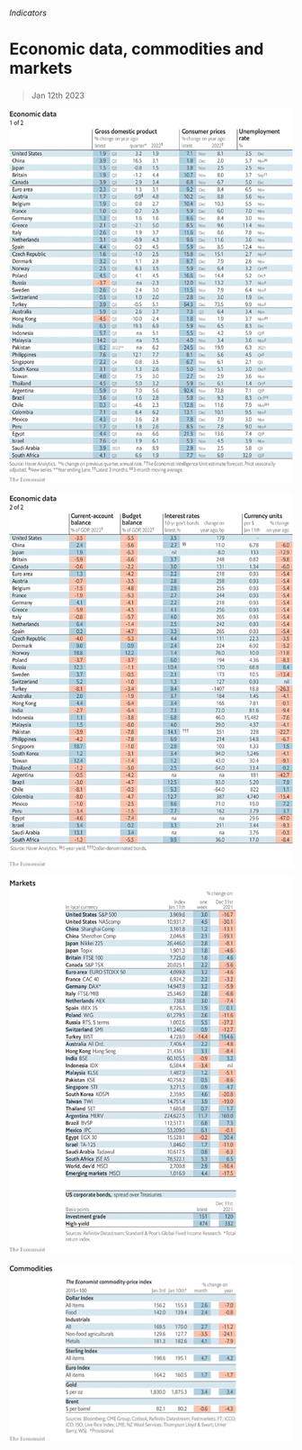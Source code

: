 ###### Indicators

# Economic data, commodities and markets 

#####  

> Jan 12th 2023 

![image](images/20230114_INT101.png) 


![image](images/20230114_INT102.png) 


![image](images/20230114_INT201.png) 


![image](images/20230114_INT401.png) 


